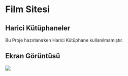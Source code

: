 <h1> Film Sitesi </h1>

<h2>Harici Kütüphaneler</h2>

Bu Proje hazırlanırken Harici Kütüphane kullanılmamıştır.

<h2>Ekran Görüntüsü</h2>

![](ekran.gif)

